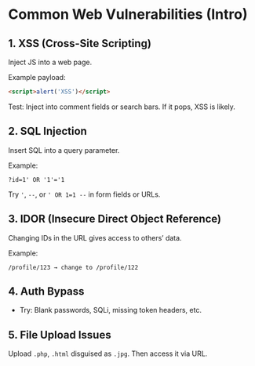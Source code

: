 # Common Web Vulnerabilities (Intro)

## 1. XSS (Cross-Site Scripting)
Inject JS into a web page.

Example payload:
```html
<script>alert('XSS')</script>
```

Test: Inject into comment fields or search bars. If it pops, XSS is likely.

## 2. SQL Injection
Insert SQL into a query parameter.

Example:
```
?id=1' OR '1'='1
```

Try `'`, `--`, or `' OR 1=1 --` in form fields or URLs.

## 3. IDOR (Insecure Direct Object Reference)
Changing IDs in the URL gives access to others’ data.

Example:
```
/profile/123 → change to /profile/122
```

## 4. Auth Bypass
- Try: Blank passwords, SQLi, missing token headers, etc.

## 5. File Upload Issues
Upload `.php`, `.html` disguised as `.jpg`. Then access it via URL.